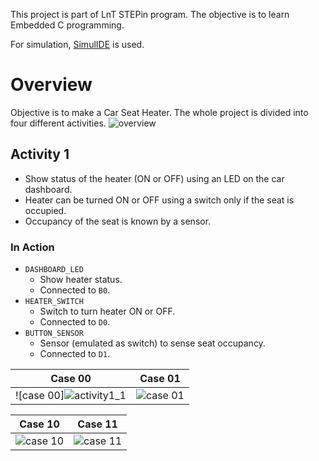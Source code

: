 This project is part of LnT STEPin program. The objective is to learn Embedded C programming.

For simulation, [SimulIDE](https://github.com/riuandg5/lnt-emb-c-activities/blob/master/images/overview.png?raw=true) is used.

# Overview
Objective is to make a Car Seat Heater. The whole project is divided into four different activities.
![overview](images/overview.png)

## Activity 1
* Show status of the heater (ON or OFF) using an LED on the car dashboard.
* Heater can be turned ON or OFF using a switch only if the seat is occupied.
* Occupancy of the seat is known by a sensor.

### In Action
* `DASHBOARD_LED`
    * Show heater status.
    * Connected to `B0`.
* `HEATER_SWITCH`
    * Switch to turn heater ON or OFF.
    * Connected to `D0`.
* `BUTTON_SENSOR`
    * Sensor (emulated as switch) to sense seat occupancy.
    * Connected to `D1`.

| Case 00                            | Case 01                            |
|------------------------------------|------------------------------------|
| ![case 00]![activity1_1](https://user-images.githubusercontent.com/86160630/126757023-7dface46-afce-44c6-9624-395222b5beca.png) | ![case 01](images/activity1_2.png) |

| Case 10                            | Case 11                            |
|------------------------------------|------------------------------------|
| ![case 10](images/activity1_3.png) | ![case 11](images/activity1_4.png) |
